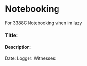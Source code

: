 # Notebooking
For 3388C Notebooking when im lazy

### Title:
#### Description:
Date:
Logger:
Witnesses:
